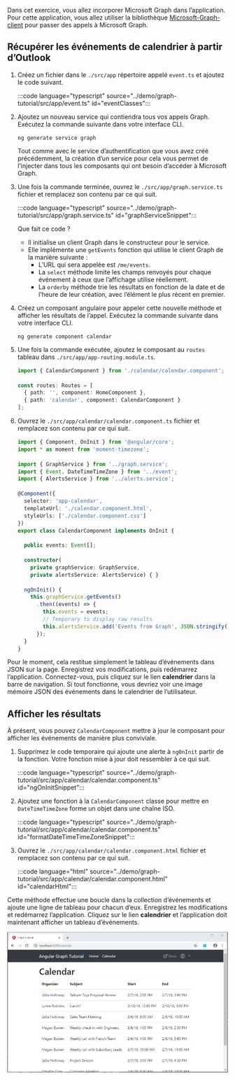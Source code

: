 <!-- markdownlint-disable MD002 MD041 -->

Dans cet exercice, vous allez incorporer Microsoft Graph dans l’application. Pour cette application, vous allez utiliser la bibliothèque [Microsoft-Graph-client](https://github.com/microsoftgraph/msgraph-sdk-javascript) pour passer des appels à Microsoft Graph.

## <a name="get-calendar-events-from-outlook"></a>Récupérer les événements de calendrier à partir d’Outlook

1. Créez un fichier dans le `./src/app` répertoire appelé `event.ts` et ajoutez le code suivant.

    :::code language="typescript" source="../demo/graph-tutorial/src/app/event.ts" id="eventClasses":::

1. Ajoutez un nouveau service qui contiendra tous vos appels Graph. Exécutez la commande suivante dans votre interface CLI.

    ```Shell
    ng generate service graph
    ```

    Tout comme avec le service d’authentification que vous avez créé précédemment, la création d’un service pour cela vous permet de l’injecter dans tous les composants qui ont besoin d’accéder à Microsoft Graph.

1. Une fois la commande terminée, ouvrez le `./src/app/graph.service.ts` fichier et remplacez son contenu par ce qui suit.

    :::code language="typescript" source="../demo/graph-tutorial/src/app/graph.service.ts" id="graphServiceSnippet":::

    Que fait ce code ?

    - Il initialise un client Graph dans le constructeur pour le service.
    - Elle implémente une `getEvents` fonction qui utilise le client Graph de la manière suivante :
      - L’URL qui sera appelée est `/me/events`.
      - La `select` méthode limite les champs renvoyés pour chaque événement à ceux que l’affichage utilise réellement.
      - La `orderby` méthode trie les résultats en fonction de la date et de l’heure de leur création, avec l’élément le plus récent en premier.

1. Créez un composant angulaire pour appeler cette nouvelle méthode et afficher les résultats de l’appel. Exécutez la commande suivante dans votre interface CLI.

    ```Shell
    ng generate component calendar
    ```

1. Une fois la commande exécutée, ajoutez le composant au `routes` tableau dans `./src/app/app-routing.module.ts`.

    ```TypeScript
    import { CalendarComponent } from './calendar/calendar.component';

    const routes: Routes = [
      { path: '', component: HomeComponent },
      { path: 'calendar', component: CalendarComponent }
    ];
    ```

1. Ouvrez le `./src/app/calendar/calendar.component.ts` fichier et remplacez son contenu par ce qui suit.

    ```TypeScript
    import { Component, OnInit } from '@angular/core';
    import * as moment from 'moment-timezone';

    import { GraphService } from '../graph.service';
    import { Event, DateTimeTimeZone } from '../event';
    import { AlertsService } from '../alerts.service';

    @Component({
      selector: 'app-calendar',
      templateUrl: './calendar.component.html',
      styleUrls: ['./calendar.component.css']
    })
    export class CalendarComponent implements OnInit {

      public events: Event[];

      constructor(
        private graphService: GraphService,
        private alertsService: AlertsService) { }

      ngOnInit() {
        this.graphService.getEvents()
          .then((events) => {
            this.events = events;
            // Temporary to display raw results
            this.alertsService.add('Events from Graph', JSON.stringify(events, null, 2));
          });
      }
    }
    ```

Pour le moment, cela restitue simplement le tableau d’événements dans JSON sur la page. Enregistrez vos modifications, puis redémarrez l’application. Connectez-vous, puis cliquez sur le lien **calendrier** dans la barre de navigation. Si tout fonctionne, vous devriez voir une image mémoire JSON des événements dans le calendrier de l’utilisateur.

## <a name="display-the-results"></a>Afficher les résultats

À présent, vous pouvez `CalendarComponent` mettre à jour le composant pour afficher les événements de manière plus conviviale.

1. Supprimez le code temporaire qui ajoute une alerte à `ngOnInit` partir de la fonction. Votre fonction mise à jour doit ressembler à ce qui suit.

    :::code language="typescript" source="../demo/graph-tutorial/src/app/calendar/calendar.component.ts" id="ngOnInitSnippet":::

1. Ajoutez une fonction à la `CalendarComponent` classe pour mettre en `DateTimeTimeZone` forme un objet dans une chaîne ISO.

    :::code language="typescript" source="../demo/graph-tutorial/src/app/calendar/calendar.component.ts" id="formatDateTimeTimeZoneSnippet":::

1. Ouvrez le `./src/app/calendar/calendar.component.html` fichier et remplacez son contenu par ce qui suit.

    :::code language="html" source="../demo/graph-tutorial/src/app/calendar/calendar.component.html" id="calendarHtml":::

Cette méthode effectue une boucle dans la collection d’événements et ajoute une ligne de tableau pour chacun d’eux. Enregistrez les modifications et redémarrez l’application. Cliquez sur le lien **calendrier** et l’application doit maintenant afficher un tableau d’événements.

![Capture d’écran du tableau des événements](./images/add-msgraph-01.png)
